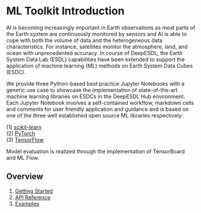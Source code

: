 # ML Toolkit Introduction

AI is becoming increasingly important in Earth observations as most parts of the Earth system are continuously monitored by sensors and AI is able to cope  with both the volume of data and the heterogeneous data characteristics. For instance, satellites monitor the atmosphere, land, and ocean with unprecedented accuracy. In course of DeepESDL, the Earth System Data Lab (ESDL) capabilities have been extended to support the application of 
machine learning (ML) methods on Earth System Data Cubes (ESDC). 

We provide three Python-based best practice Jupyter Notebooks with a generic use case to showcase the implementation of state-of-the-art machine learning libraries on ESDCs in the DeepESDL Hub environment. 
Each Jupyter Notebook involves a self-contained workflow, markdown cells and comments for user friendly application and guidance and is based on one of the three well established open source ML libraries respectively:

(1) [scikit-learn](https://github.com/deepesdl/ML-Toolkit/blob/master/src/use_case_lst_at_scikit-learn_mlflow.ipynb)\
(2) [PyTorch](https://github.com/deepesdl/ML-Toolkit/blob/master/src/use_case_lst_at_pytorch_mlflow.ipynb)\
(3) [TensorFlow](https://github.com/deepesdl/ML-Toolkit/blob/master/src/use_case_lst_at_tensorflow_tensorboard.ipynb)

Model evaluation is realized through the implementation of TensorBoard and ML Flow.

## Overview
1. [Getting Started](getting-started.md)    
2. [API Reference](api-reference.md)    
3. [Examples](examples.md)  
